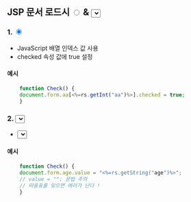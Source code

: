 ## JSP 문서 로드시 <input type="radio"> & <select> 체크 설정하기
### 1. <input type="radio" checked>
 - JavaScript 배열 인덱스 값 사용
 - checked 속성 값에 true 설정

#### 예시

```Javascript
    function Check() {
    document.form.aa[<%=rs.getInt("aa")%>].checked = true;
    }
```

### 2. <select> <option value="2019" checked>
 - <select>의 value 사용

#### 예시

```JavaScript
    function Check() {
    document.form.age.value = "<%=rs.getString("age")%>";
    // value = ""; 문법 주의
    // 따옴표를 잊으면 에러가 난다 !
    }
```
